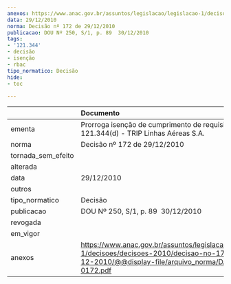 ```yaml
---
anexos: https://www.anac.gov.br/assuntos/legislacao/legislacao-1/decisoes/decisoes-2010/decisao-no-172-de-29-12-2010/@@display-file/arquivo_norma/DA2010-0172.pdf
data: 29/12/2010
norma: Decisão nº 172 de 29/12/2010
publicacao: DOU Nº 250, S/1, p. 89  30/12/2010
tags:
- '121.344'
- decisão
- isenção
- rbac
tipo_normatico: Decisão
hide: 
- toc 
 
---
```


|                    | Documento                                                                                                                                                 |
|:-------------------|:----------------------------------------------------------------------------------------------------------------------------------------------------------|
| ementa             | Prorroga isenção de cumprimento de requisito do RBAC 121.344(d) - TRIP Linhas Aéreas S.A.                                                                 |
| norma              | Decisão nº 172 de 29/12/2010                                                                                                                              |
| tornada_sem_efeito |                                                                                                                                                           |
| alterada           |                                                                                                                                                           |
| data               | 29/12/2010                                                                                                                                                |
| outros             |                                                                                                                                                           |
| tipo_normatico     | Decisão                                                                                                                                                   |
| publicacao         | DOU Nº 250, S/1, p. 89  30/12/2010                                                                                                                        |
| revogada           |                                                                                                                                                           |
| em_vigor           |                                                                                                                                                           |
| anexos             | https://www.anac.gov.br/assuntos/legislacao/legislacao-1/decisoes/decisoes-2010/decisao-no-172-de-29-12-2010/@@display-file/arquivo_norma/DA2010-0172.pdf |